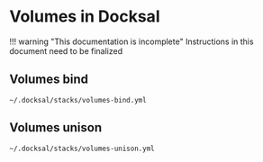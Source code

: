 # Volumes in Docksal

!!! warning "This documentation is incomplete"
    Instructions in this document need to be finalized

## Volumes bind

`~/.docksal/stacks/volumes-bind.yml`

## Volumes unison

`~/.docksal/stacks/volumes-unison.yml`